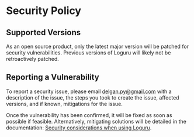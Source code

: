 # Security Policy

## Supported Versions

As an open source product, only  the latest major version will be patched for security vulnerabilities. Previous versions of Loguru will likely not be retroactively patched.

## Reporting a Vulnerability

To report a security issue, please email delgan.py@gmail.com with a description of the issue, the steps you took to create the issue, affected versions, and if known, mitigations for the issue.

Once the vulnerability has been confirmed, it will be fixed as soon as possible if feasible. Alternatively, mitigating solutions will be detailed in the documentation: [Security considerations when using Loguru](https://loguru.readthedocs.io/en/stable/resources/recipes.html#security-considerations-when-using-loguru).
